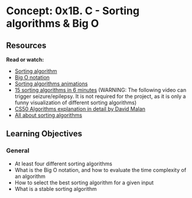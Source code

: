 # Concept: 0x1B. C - Sorting algorithms & Big O

## Resources

**Read or watch:**

- [Sorting algorithm]()
- [Big O notation]()
- [Sorting algorithms animations]()
- [15 sorting algorithms in 6 minutes]() (WARNING: The following video can trigger seizure/epilepsy. It is not required for the project, as it is only a funny visualization of different sorting algorithms)
- [CS50 Algorithms explanation in detail by David Malan]()
- [All about sorting algorithms]()

## Learning Objectives

### General

- At least four different sorting algorithms
- What is the Big O notation, and how to evaluate the time complexity of an algorithm
- How to select the best sorting algorithm for a given input
- What is a stable sorting algorithm
